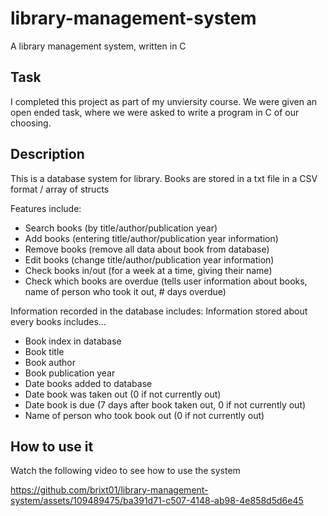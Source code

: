 # library-management-system
A library management system, written in C

## Task

I completed this project as part of my unviersity course. We were given an open ended task, where we were asked to write a program in C of our choosing. 

## Description
This is a database system for library. Books are stored in a txt file in a CSV format / array of structs

Features include:
- Search books (by title/author/publication year)
- Add books (entering title/author/publication year information)
- Remove books (remove all data about book from database)
- Edit books (change title/author/publication year information)
- Check books in/out (for a week at a time, giving their name)
- Check which books are overdue (tells user information about books, name of person who took it out, # days overdue)

Information recorded in the database includes:
Information stored about every books includes...
- Book index in database
- Book title
- Book author
- Book publication year
- Date books added to database
- Date book was taken out (0 if not currently out)
- Date book is due (7 days after book taken out, 0 if not currently out)
- Name of person who took book out (0 if not currently out)

## How to use it

Watch the following video to see how to use the system

https://github.com/brixt01/library-management-system/assets/109489475/ba391d71-c507-4148-ab98-4e858d5d6e45
